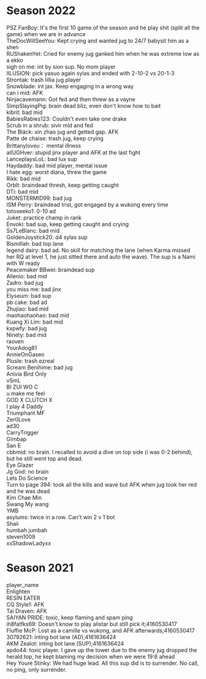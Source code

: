 # Season 2022
PSZ FanBoy: It's the first 10 game of the season and he play shit (split all the game) when we are in advance<br>
TheDocWillSeeYou: Kept crying and wanted jug to 24/7 babysit him as a shen<br>
RUShakenYet: Cried for enemy jug ganked him when he was extreme low as a ekko<br>
sigh on me: int by sion sup. No mom player<br>
IILUSION: pick yasuo again sylas and ended with 2-10-2 vs 20-1-3<br>
Strontak: trash lillia jug player<br>
Snowblade: int jax. Keep engaging in a wrong way<br>
can i mid: AFK<br>
Ninjacavemann: Got fed and then threw as a vayne<br>
SimpSlayingPig: brain dead bliz, even don't know how to bait<br>
kibrit: bad mid<br>
BabiesRabies123: Couldn't even take one drake<br>
Scrub in a shrub: sivir mid and fed<br>
The Bláck: xin zhao jug and getted gap. AFK<br>
Patte de chaise: trash jug, keep crying<br>
Brittanyloveu： mental illness <br>
allUGHver: stupid jinx player and AFK at the last fight<br>
LanceplaysLoL: bad lux sup<br>
Haydaddy: bad mid player, mental issue<br>
I hate egg: worst diana, threw the game<br>
Rikk: bad mid<br>
Orbît: braindead thresh, keep getting caught<br>
DTi: bad mid<br>
MONSTERMID99: bad jug<br>
ISM Perry: braindead trist, got engaged by a wukong every time<br>
totoseeko1: 0-10 ad<br>
Juket: practice champ in rank <br>
Envoki: bad sup, keep getting caught and crying<br>
Ss7LeBlanc: bad mid<br>
GoldenJoystick20: d4 sylas sup<br>
Bismillah: bad top lane<br>
Iegend dairy: bad ad. No skill for matching the lane (when Karma missed her RQ at level 1, he just sitted there and auto the wave). The sup is a Nami with W ready<br>
Peacemaker BBwei: braindead sup<br>
Allenio: bad mid<br>
Zadro: bad jug<br>
you miss me: bad jinx<br>
Elyseum: bad sup<br>
pb cake: bad ad <br>
Zhujiao: bad mid <br>
maohaohaohao: bad mid<br>
Kuang Xi Lim: bad mid<br>
kxpwfy: bad jug<br>
Ninety: bad mid<br>
raoven<br>
YourAdog81<br>
AnnieOnGaseo<br>
Plusle: trash ezreal<br>
Scream Benihime: bad jug<br>
Anivia Bird Only<br>
vSmL<br>
BI ZUI WO C<br>
u make me feel<br>
GOD X CLUTCH X<br>
I play 4 Daddy<br>
Triumphant MF<br>
Zer0Love<br>
ad30<br>
CarryTrigger<br>
Gïmbap<br>
San E<br>
cbbmid: no brain. I recalled to avoid a dive on top side (i was 0-2 behind), but he still went top and dead. <br>
Eye Glazer<br>
Jg God: no brain<br>
Lets Do Science<br>
Turn to page 394: took all the kills and wave but AFK when jug took her red and he was dead<br>
Kim Chae Min<br>
Swang My wang<br>
YMB<br>
asylums: twice in a row. Can't win 2 v 1 bot<br>
Shaii<br>
humbah jumbah<br>
steven1009<br>
xxShadowLadyxx<br>


# Season 2021
player_name<br>
EnIighten<br>
RESIN EATER<br>
CQ Style1: AFK<br>
Tai Draven: AFK<br>
SAIYAN PRIDE: toxic, keep flaming and spam ping<br>
ih8fatfks69: Doesn't know to play alistar but still pick it;4160530417<br>
Fluffie McP: Lost as a camille vs wukong, and AFK afterwards;4160530417<br>
30792621: inting bot lane (AD);4161636424<br>
AKM Zealot: inting bot lane (SUP);4161636424<br>
apdo44: toxic player. I gave up the tower due to the enemy jug dropped the herald top, he kept blaming my decision when we were 19:6 ahead<br>
Hey Youre Stinky: We had huge lead. All this sup did is to surrender. No call, no ping, only surrender.<br>

